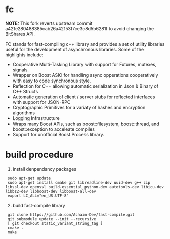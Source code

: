 fc
==

**NOTE:** This fork reverts upstream commit a421e280488385cab26a42153f7ce3c8d5b6281f to avoid changing the BitShares API.

FC stands for fast-compiling c++ library and provides a set of utility libraries useful
for the development of asynchronous libraries.  Some of the highlights include:

 - Cooperative Multi-Tasking Library with support for Futures, mutexes, signals.
 - Wrapper on Boost ASIO for handling async opperations cooperatively with easy to code synchronous style.
 - Reflection for C++ allowing automatic serialization in Json & Binary of C++ Structs 
 - Automatic generation of client / server stubs for reflected interfaces with support for JSON-RPC
 - Cryptographic Primitives for a variaty of hashes and encryption algorithms
 - Logging Infrastructure 
 - Wraps many Boost APIs, such as boost::filesystem, boost::thread, and boost::exception to acceleate compiles
 - Support for unofficial Boost.Process library.
 
 build procedure
 ===============
  1. install denpendancy packages
  ```
   sudo apt-get update
   sudo apt-get install cmake git libreadline-dev uuid-dev g++ zip libssl-dev openssl build-essential python-dev autotools-dev libicu-dev libbz2-dev libboost-dev libboost-all-dev
   export LC_ALL="en_US.UTF-8"
  ``` 

 
  2. build fast-compile library
  ```
   git clone https://github.com/Achain-Dev/fast-compile.git
   git submodule update --init --recursive
   [ git checkout static_variant_string_tag ]
   cmake .
   make
